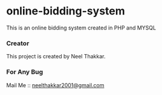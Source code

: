 # online-bidding-system
This is an online bidding system created in PHP and MYSQL

### Creator 
This project is created by Neel Thakkar.

### For Any Bug
Mail Me :: neelthakkar2001@gmail.com

